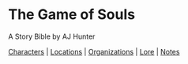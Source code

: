 # The Game of Souls

A Story Bible by AJ Hunter  

[Characters](/characters.md) | [Locations](/locations.md) | [Organizations](/organizations.md) | [Lore](/lore.md) | [Notes](/notes.md)
